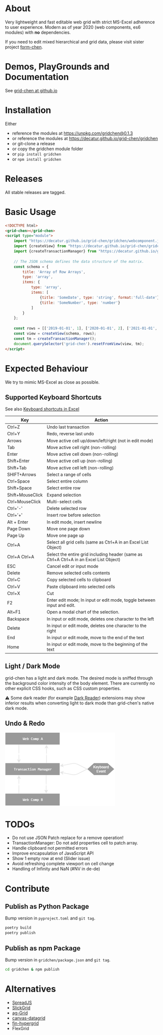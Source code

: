 # About
Very lightweight and fast editable web grid with strict MS-Excel adherence to user experience.
Modern as of year 2020 (web components, es6 modules) with **no** dependencies.

If you need to edit mixed hierarchical and grid data, please visit sister project [form-chen](https://decatur.github.io/form-chen).

# Demos, PlayGrounds and Documentation

See [grid-chen at github.io](https://decatur.github.io/grid-chen)

# Installation

Either
* reference the modules at https://unpkg.com/gridchen@0.1.3
* or reference the modules at https://decatur.github.io/grid-chen/gridchen
* or git-clone a release
* or copy the gridchen module folder
* or `pip install gridchen`
* or `npm install gridchen`

# Releases

All stable releases are tagged.

# Basic Usage

```HTML
<!DOCTYPE html>
<grid-chen></grid-chen>
<script type="module">
    import "https://decatur.github.io/grid-chen/gridchen/webcomponent.js"
    import {createView} from "https://decatur.github.io/grid-chen/gridchen/matrixview.js"
    import {createTransactionManager} from "https://decatur.github.io/grid-chen/gridchen/utils.js";

    // The JSON schema defines the data structure of the matrix.
    const schema = {
        title: 'Array of Row Arrays',
        type: 'array',
        items: {
            type: 'array',
            items: [
                {title: 'SomeDate', type: 'string', format:'full-date'},
                {title: 'SomeNumber', type: 'number'}
            ]
        }
    };
    
    const rows = [['2019-01-01', 1], ['2020-01-01', 2], ['2021-01-01', 3]];
    const view = createView(schema, rows);
    const tm = createTransactionManager();
    document.querySelector('grid-chen').resetFromView(view, tm);
</script>

```

# Expected Behaviour

We try to mimic MS-Excel as close as possible.

## Supported Keyboard Shortcuts

See also [Keyboard shortcuts in Excel](https://support.office.com/en-us/article/keyboard-shortcuts-in-excel-1798d9d5-842a-42b8-9c99-9b7213f0040f)

|Key            |               Action               |
|---------------|------------------------------------|
Ctrl+Z              | Undo last transaction
Ctrl+Y              | Redo, reverse last undo
Arrows              | Move active cell up/down/left/right (not in edit mode)
Tab                 | Move active cell right (non-rolling)
Enter               | Move active cell down (non-rolling)
Shift+Enter         | Move active cell up (non-rolling)
Shift+Tab           | Move active cell left (non-rolling)
SHIFT+Arrows        | Select a range of cells
Ctrl+Space          | Select entire column
Shift+Space         | Select entire row
Shift+MouseClick    | Expand selection
Ctrl+MouseClick     | Multi-select cells
Ctrl+'-'            | Delete selected row
Ctrl+'+'            | Insert row before selection
Alt + Enter         | In edit mode, insert newline
Page Down           | Move one page down
Page Up             | Move one page up
Ctrl+A              | Select all grid cells (same as Ctrl+A in an Excel List Object)
Ctrl+A Ctrl+A       | Select the entire grid including header (same as Ctrl+A Ctrl+A in an Excel List Object)
ESC                 | Cancel edit or input mode
Delete              | Remove selected cells contents
Ctrl+C              | Copy selected cells to clipboard
Ctrl+V              | Paste clipboard into selected cells
Ctrl+X              | Cut
F2                  | Enter edit mode; In input or edit mode, toggle between input and edit.
Alt+F1              | Open a modal chart of the selection.
Backspace           | In input or edit mode, deletes one character to the left
Delete              | In input or edit mode, deletes one character to the right
End                 | In input or edit mode, move to the end of the text
Home                | In input or edit mode, move to the beginning of the text

## Light / Dark Mode

grid-chen has a light and dark mode. 
The desired mode is sniffed through the background color intensity of the body element.
There are currently no other explicit CSS hooks, such as CSS custom properties.

⚠ Some dark reader (for example <a href="https://darkreader.org">Dark Reader</a>) extensions may show inferior
results when converting light to dark mode than grid-chen's native dark mode.


## Undo & Redo

![tm](tm.png)

# TODOs

* Do not use JSON Patch replace for a remove operation!
* TransactionManager: Do not add properties cell to patch array.
* Handle clipboard not permitted errors
* Improve encapsulation of JavaScript API 
* Show 1 empty row at end (Slider issue)
* Avoid refreshing complete viewport on cell change
* Handling of Infinity and NaN (#NV in de-de)

# Contribute

## Publish as Python Package

Bump version in `pyproject.toml` and `git tag`.

````bash
poetry build
poetry publish
````

## Publish as npm Package

Bump version in `gridchen/package.json` and `git tag`.

````bash
cd gridchen & npm publish
````

# Alternatives
* [SpreadJS](https://grapecity.com)
* [SlickGrid](https://github.com/mleibman/SlickGrid)
* [ag-Grid](https://www.ag-grid.com/)
* [canvas-datagrid](https://github.com/TonyGermaneri/canvas-datagrid)
* [fin-hypergrid](https://github.com/fin-hypergrid/core)
* FlexGrid


